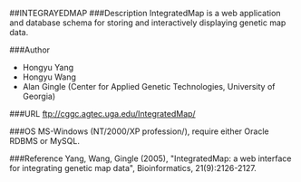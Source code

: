 ##INTEGRAYEDMAP
###Description
IntegratedMap is a web application and database schema for storing and interactively displaying genetic map data.

###Author
* Hongyu Yang
* Hongyu Wang
* Alan Gingle (Center for Applied Genetic Technologies, University of Georgia)

###URL
ftp://cggc.agtec.uga.edu/IntegratedMap/

###OS
MS-Windows (NT/2000/XP profession/), require either Oracle RDBMS or MySQL.

###Reference
Yang, Wang, Gingle (2005), "IntegratedMap: a web interface for integrating genetic map data", Bioinformatics, 21(9):2126-2127.


